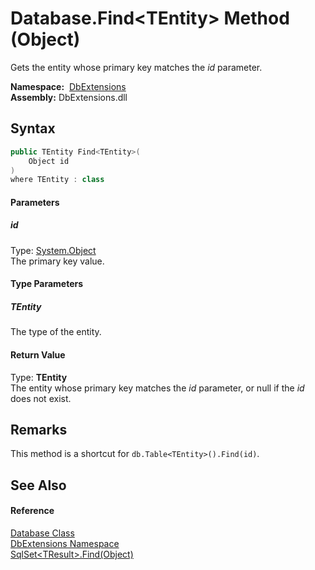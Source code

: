 Database.Find&lt;TEntity> Method (Object)
=========================================
Gets the entity whose primary key matches the *id* parameter.

  **Namespace:**  [DbExtensions][1]  
  **Assembly:** DbExtensions.dll

Syntax
------

```csharp
public TEntity Find<TEntity>(
	Object id
)
where TEntity : class

```

#### Parameters

##### *id*
Type: [System.Object][2]  
The primary key value.

#### Type Parameters

##### *TEntity*
The type of the entity.

#### Return Value
Type: **TEntity**  
 The entity whose primary key matches the *id* parameter, or null if the *id* does not exist. 

Remarks
-------
This method is a shortcut for `db.Table<TEntity>().Find(id)`.

See Also
--------

#### Reference
[Database Class][3]  
[DbExtensions Namespace][1]  
[SqlSet&lt;TResult>.Find(Object)][4]  

[1]: ../README.md
[2]: https://docs.microsoft.com/dotnet/api/system.object
[3]: README.md
[4]: ../SqlSet_1/Find.md